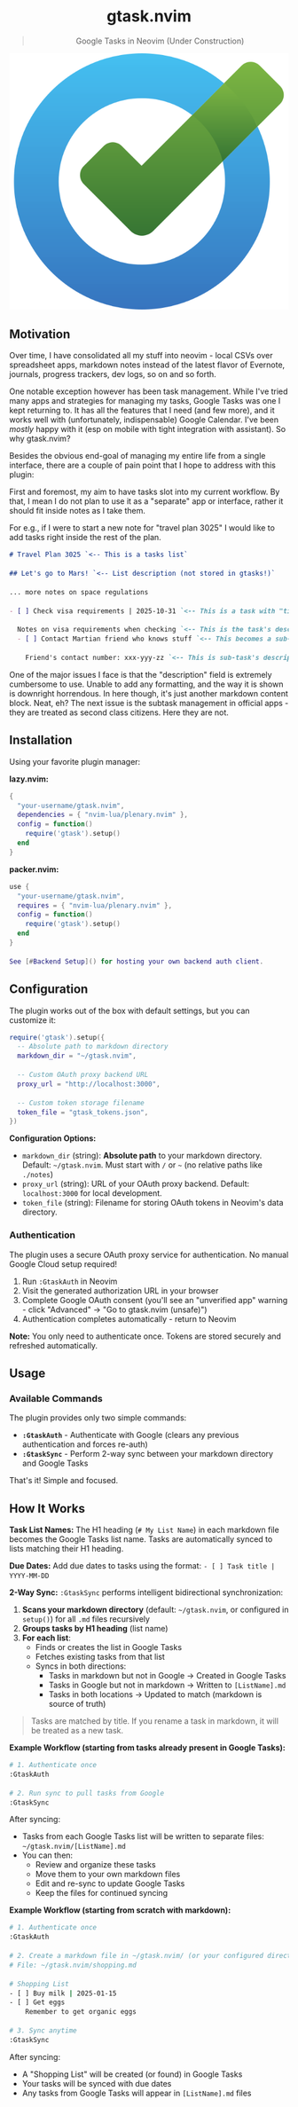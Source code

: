 <center>

# gtask.nvim

> Google Tasks in Neovim (Under Construction)

![gtask.nvim logo](./logo.svg)

</center>

## Motivation

Over time, I have consolidated all my stuff into neovim - local CSVs over spreadsheet apps, markdown notes instead of the latest flavor of Evernote, journals, progress trackers, dev logs, so on and so forth.

One notable exception however has been task management. While I've tried many apps and strategies for managing my tasks, Google Tasks was one I kept returning to. It has all the features that I need (and few more), and it works well with (unfortunately, indispensable) Google Calendar. I've been _mostly_ happy with it (esp on mobile with tight integration with assistant). So why gtask.nvim?

Besides the obvious end-goal of managing my entire life from a single interface, there are a couple of pain point that I hope to address with this plugin:

First and foremost, my aim to have tasks slot into my current workflow. By that, I mean I do not plan to use it as a "separate" app or interface, rather it should fit inside notes as I take them.

For e.g., if I were to start a new note for "travel plan 3025" I would like to add tasks right inside the rest of the plan.

```markdown
# Travel Plan 3025 `<-- This is a tasks list`

## Let's go to Mars! `<-- List description (not stored in gtasks!)`

... more notes on space regulations

- [ ] Check visa requirements | 2025-10-31 `<-- This is a task with "title" | "due date"`

  Notes on visa requirements when checking `<-- This is the task's description`
  - [ ] Contact Martian friend who knows stuff `<-- This becomes a sub-task`

    Friend's contact number: xxx-yyy-zz `<-- This is sub-task's description (note the spacing)`
```

One of the major issues I face is that the "description" field is extremely cumbersome to use. Unable to add any formatting, and the way it is shown is downright horrendous. In here though, it's just another markdown content block. Neat, eh? The next issue is the subtask management in official apps - they are treated as second class citizens. Here they are not.

## Installation

Using your favorite plugin manager:

**lazy.nvim:**

```lua
{
  "your-username/gtask.nvim",
  dependencies = { "nvim-lua/plenary.nvim" },
  config = function()
    require('gtask').setup()
  end
}
```

**packer.nvim:**

```lua
use {
  "your-username/gtask.nvim",
  requires = { "nvim-lua/plenary.nvim" },
  config = function()
    require('gtask').setup()
  end
}

See [#Backend Setup]() for hosting your own backend auth client.
```

## Configuration

The plugin works out of the box with default settings, but you can customize it:

```lua
require('gtask').setup({
  -- Absolute path to markdown directory
  markdown_dir = "~/gtask.nvim",

  -- Custom OAuth proxy backend URL
  proxy_url = "http://localhost:3000",

  -- Custom token storage filename
  token_file = "gtask_tokens.json",
})
```

**Configuration Options:**

- `markdown_dir` (string): **Absolute path** to your markdown directory. Default: `~/gtask.nvim`. Must start with `/` or `~` (no relative paths like `./notes`)
- `proxy_url` (string): URL of your OAuth proxy backend. Default: `localhost:3000` for local development.
- `token_file` (string): Filename for storing OAuth tokens in Neovim's data directory.

### Authentication

The plugin uses a secure OAuth proxy service for authentication. No manual Google Cloud setup required!

1. Run `:GtaskAuth` in Neovim
2. Visit the generated authorization URL in your browser
3. Complete Google OAuth consent (you'll see an "unverified app" warning - click "Advanced" → "Go to gtask.nvim (unsafe)")
4. Authentication completes automatically - return to Neovim

**Note:** You only need to authenticate once. Tokens are stored securely and refreshed automatically.

## Usage

### Available Commands

The plugin provides only two simple commands:

- **`:GtaskAuth`** - Authenticate with Google (clears any previous authentication and forces re-auth)
- **`:GtaskSync`** - Perform 2-way sync between your markdown directory and Google Tasks

That's it! Simple and focused.

## How It Works

**Task List Names:** The H1 heading (`# My List Name`) in each markdown file becomes the Google Tasks list name. Tasks are automatically synced to lists matching their H1 heading.

**Due Dates:** Add due dates to tasks using the format: `- [ ] Task title | YYYY-MM-DD`

**2-Way Sync:** `:GtaskSync` performs intelligent bidirectional synchronization:

1. **Scans your markdown directory** (default: `~/gtask.nvim`, or configured in `setup()`) for all `.md` files recursively
2. **Groups tasks by H1 heading** (list name)
3. **For each list**:
   - Finds or creates the list in Google Tasks
   - Fetches existing tasks from that list
   - Syncs in both directions:
     - Tasks in markdown but not in Google → Created in Google Tasks
     - Tasks in Google but not in markdown → Written to `[ListName].md`
     - Tasks in both locations → Updated to match (markdown is source of truth)

> Tasks are matched by title. If you rename a task in markdown, it will be treated as a new task.

**Example Workflow (starting from tasks already present in Google Tasks):**

```bash
# 1. Authenticate once
:GtaskAuth

# 2. Run sync to pull tasks from Google
:GtaskSync
```

After syncing:

- Tasks from each Google Tasks list will be written to separate files: `~/gtask.nvim/[ListName].md`
- You can then:
  - Review and organize these tasks
  - Move them to your own markdown files
  - Edit and re-sync to update Google Tasks
  - Keep the files for continued syncing

**Example Workflow (starting from scratch with markdown):**

```bash
# 1. Authenticate once
:GtaskAuth

# 2. Create a markdown file in ~/gtask.nvim/ (or your configured directory)
# File: ~/gtask.nvim/shopping.md

# Shopping List
- [ ] Buy milk | 2025-01-15
- [ ] Get eggs
    Remember to get organic eggs

# 3. Sync anytime
:GtaskSync
```

After syncing:

- A "Shopping List" will be created (or found) in Google Tasks
- Your tasks will be synced with due dates
- Any tasks from Google Tasks will appear in `[ListName].md` files
